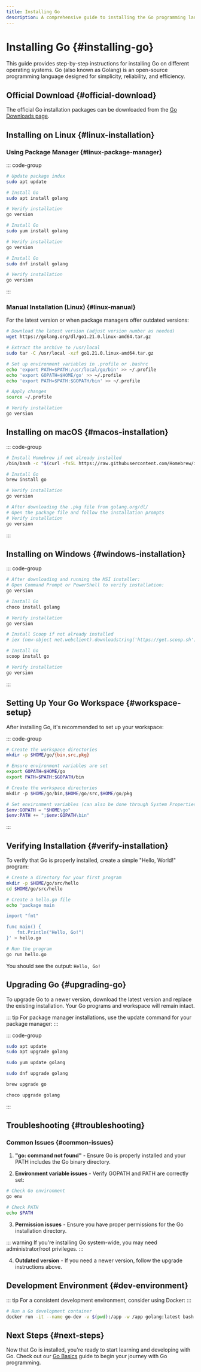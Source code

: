 ```yaml
---
title: Installing Go
description: A comprehensive guide to installing the Go programming language on various platforms
---
```


# Installing Go {#installing-go}

This guide provides step-by-step instructions for installing Go on different operating systems. Go (also known as Golang) is an open-source programming language designed for simplicity, reliability, and efficiency.

## Official Download {#official-download}

The official Go installation packages can be downloaded from the [Go Downloads page](https://golang.org/dl/).

## Installing on Linux {#linux-installation}

### Using Package Manager {#linux-package-manager}

::: code-group
```bash [Debian/Ubuntu]
# Update package index
sudo apt update

# Install Go
sudo apt install golang

# Verify installation
go version
```

```bash [RHEL/CentOS]
# Install Go
sudo yum install golang

# Verify installation
go version
```

```bash [Fedora]
# Install Go
sudo dnf install golang

# Verify installation
go version
```
:::

### Manual Installation (Linux) {#linux-manual}

For the latest version or when package managers offer outdated versions:

```bash
# Download the latest version (adjust version number as needed)
wget https://golang.org/dl/go1.21.0.linux-amd64.tar.gz

# Extract the archive to /usr/local
sudo tar -C /usr/local -xzf go1.21.0.linux-amd64.tar.gz

# Set up environment variables in .profile or .bashrc
echo 'export PATH=$PATH:/usr/local/go/bin' >> ~/.profile
echo 'export GOPATH=$HOME/go' >> ~/.profile
echo 'export PATH=$PATH:$GOPATH/bin' >> ~/.profile

# Apply changes
source ~/.profile

# Verify installation
go version
```

## Installing on macOS {#macos-installation}

::: code-group
```bash [Homebrew]
# Install Homebrew if not already installed
/bin/bash -c "$(curl -fsSL https://raw.githubusercontent.com/Homebrew/install/HEAD/install.sh)"

# Install Go
brew install go

# Verify installation
go version
```

```bash [Official Installer]
# After downloading the .pkg file from golang.org/dl/
# Open the package file and follow the installation prompts
# Verify installation
go version
```
:::

## Installing on Windows {#windows-installation}

::: code-group
```powershell [MSI Installer]
# After downloading and running the MSI installer:
# Open Command Prompt or PowerShell to verify installation:
go version
```

```powershell [Chocolatey]
# Install Go
choco install golang

# Verify installation
go version
```

```powershell [Scoop]
# Install Scoop if not already installed
# iex (new-object net.webclient).downloadstring('https://get.scoop.sh')

# Install Go
scoop install go

# Verify installation
go version
```
:::

## Setting Up Your Go Workspace {#workspace-setup}

After installing Go, it's recommended to set up your workspace:

::: code-group
```bash [Linux/macOS]
# Create the workspace directories
mkdir -p $HOME/go/{bin,src,pkg}

# Ensure environment variables are set
export GOPATH=$HOME/go
export PATH=$PATH:$GOPATH/bin
```

```powershell [Windows]
# Create the workspace directories
mkdir -p $HOME/go/bin,$HOME/go/src,$HOME/go/pkg

# Set environment variables (can also be done through System Properties)
$env:GOPATH = "$HOME\go"
$env:PATH += ";$env:GOPATH\bin"
```
:::

## Verifying Installation {#verify-installation}

To verify that Go is properly installed, create a simple "Hello, World!" program:

```bash
# Create a directory for your first program
mkdir -p $HOME/go/src/hello
cd $HOME/go/src/hello

# Create a hello.go file
echo 'package main

import "fmt"

func main() {
    fmt.Println("Hello, Go!")
}' > hello.go

# Run the program
go run hello.go
```

You should see the output: `Hello, Go!`

## Upgrading Go {#upgrading-go}

To upgrade Go to a newer version, download the latest version and replace the existing installation. Your Go programs and workspace will remain intact.

::: tip
For package manager installations, use the update command for your package manager:
:::

::: code-group
```bash [apt]
sudo apt update
sudo apt upgrade golang
```

```bash [yum]
sudo yum update golang
```

```bash [dnf]
sudo dnf upgrade golang
```

```bash [Homebrew]
brew upgrade go
```

```powershell [Chocolatey]
choco upgrade golang
```
:::

## Troubleshooting {#troubleshooting}

### Common Issues {#common-issues}

1. **"go: command not found"** - Ensure Go is properly installed and your PATH includes the Go binary directory.

2. **Environment variable issues** - Verify GOPATH and PATH are correctly set:

```bash
# Check Go environment
go env

# Check PATH
echo $PATH
```

3. **Permission issues** - Ensure you have proper permissions for the Go installation directory.

::: warning
If you're installing Go system-wide, you may need administrator/root privileges.
:::

4. **Outdated version** - If you need a newer version, follow the upgrade instructions above.

## Development Environment {#dev-environment}

::: tip
For a consistent development environment, consider using Docker:
:::

```bash
# Run a Go development container
docker run -it --name go-dev -v $(pwd):/app -w /app golang:latest bash
```

## Next Steps {#next-steps}

Now that Go is installed, you're ready to start learning and developing with Go. Check out our [Go Basics](/Documentations/Development/Languages/Go/Go-Basics) guide to begin your journey with Go programming.
